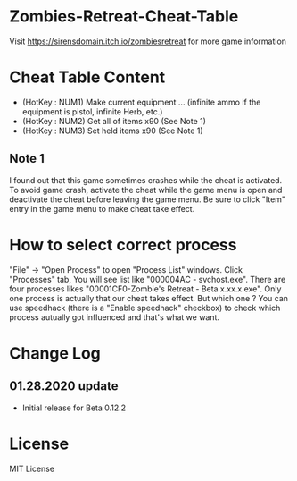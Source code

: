 # Zombies-Retreat-Cheat-Table

Visit https://sirensdomain.itch.io/zombiesretreat for more game information

# Cheat Table Content

- (HotKey : NUM1) Make current equipment ... (infinite ammo if the equipment is pistol, infinite Herb, etc.)
- (HotKey : NUM2) Get all of items x90 (See Note 1)
- (HotKey : NUM3) Set held items x90 (See Note 1)

## Note 1

I found out that this game sometimes crashes while the cheat is activated. To avoid game crash, activate the cheat while the game menu is open and deactivate the cheat before leaving the game menu. Be sure to click "Item" entry in the game menu to make cheat take effect.   

# How to select correct process

"File" -> "Open Process" to open "Process List" windows. Click "Processes" tab, You will see list like "000004AC - svchost.exe". There are four processes likes "00001CF0-Zombie's Retreat - Beta x.xx.x.exe". Only one process is actually that our cheat takes effect. But which one ? You can use speedhack (there is a "Enable speedhack" checkbox) to check which process autually got influenced and that's what we want.

# Change Log

## 01.28.2020 update
- Initial release for Beta 0.12.2

# License

MIT License